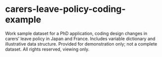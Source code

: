 # carers-leave-policy-coding-example
Work sample dataset for a PhD application, coding design changes in carers’ leave policy in Japan and France. Includes variable dictionary and illustrative data structure. Provided for demonstration only; not a complete dataset. All rights reserved, viewing only.
